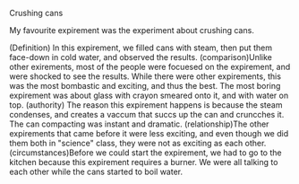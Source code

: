 Crushing cans

My favourite expirement was the experiment about crushing cans. 

(Definition) In this expirement, we filled cans with steam, then put them face-down in cold water, and observed the results. (comparison)Unlike other exirements, most of the people were focuesed on the expirement, and were shocked to see the results. While there were other expirements, this was the most bombastic and exciting, and thus the best. The most boring expirement was about glass with crayon smeared onto it, and with water on top. (authority) The reason this expirement happens is because the steam condenses, and creates a vaccum that succs up the can and cruncches it. The can compacting was instant and dramatic. (relationship)The other expirements that came before it were less exciting, and even though we did them both in "science" class, they were not as exciting as each other. (circumstances)Before we could start the expirement, we had to go to the kitchen because this expirement requires a burner. We were all talking to each other while the cans started to boil water.
